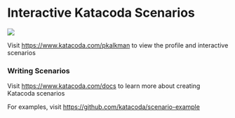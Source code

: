 # Interactive Katacoda Scenarios

[![](http://shields.katacoda.com/katacoda/pkalkman/count.svg)](https://www.katacoda.com/pkalkman "Get your profile on Katacoda.com")

Visit https://www.katacoda.com/pkalkman to view the profile and interactive scenarios

### Writing Scenarios
Visit https://www.katacoda.com/docs to learn more about creating Katacoda scenarios

For examples, visit https://github.com/katacoda/scenario-example
